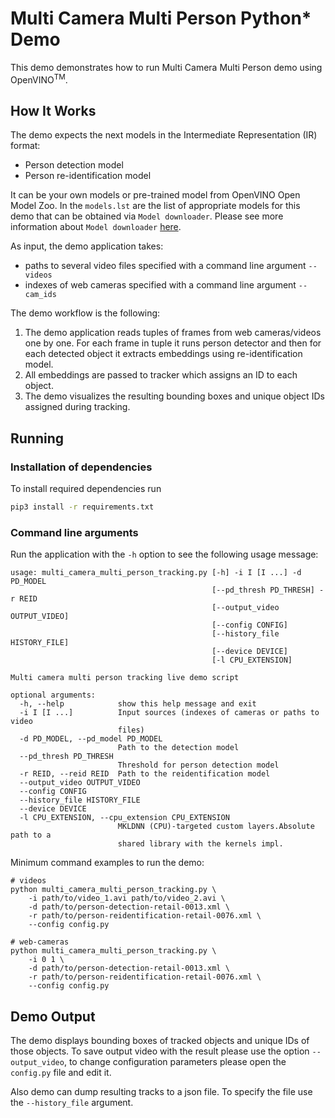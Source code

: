 # Multi Camera Multi Person Python* Demo

This demo demonstrates how to run Multi Camera Multi Person demo using OpenVINO<sup>TM</sup>.

## How It Works

The demo expects the next models in the Intermediate Representation (IR) format:

   * Person detection model
   * Person re-identification model

It can be your own models or pre-trained model from OpenVINO Open Model Zoo.
In the `models.lst` are the list of appropriate models for this demo
that can be obtained via `Model downloader`.
Please see more information about `Model downloader` [here](../../../tools/downloader/README.md).

As input, the demo application takes:
* paths to several video files specified with a command line argument `--videos`
* indexes of web cameras specified with a command line argument `--cam_ids`

The demo workflow is the following:

1. The demo application reads tuples of frames from web cameras/videos one by one. For each frame in tuple it runs person detector
and then for each detected object it extracts embeddings using re-identification model.
2. All embeddings are passed to tracker which assigns an ID to each object.
3. The demo visualizes the resulting bounding boxes and unique object IDs assigned during tracking.

## Running

### Installation of dependencies

To install required dependencies run

```bash
pip3 install -r requirements.txt
```

### Command line arguments

Run the application with the `-h` option to see the following usage message:

```
usage: multi_camera_multi_person_tracking.py [-h] -i I [I ...] -d PD_MODEL
                                             [--pd_thresh PD_THRESH] -r REID
                                             [--output_video OUTPUT_VIDEO]
                                             [--config CONFIG]
                                             [--history_file HISTORY_FILE]
                                             [--device DEVICE]
                                             [-l CPU_EXTENSION]

Multi camera multi person tracking live demo script

optional arguments:
  -h, --help            show this help message and exit
  -i I [I ...]          Input sources (indexes of cameras or paths to video
                        files)
  -d PD_MODEL, --pd_model PD_MODEL
                        Path to the detection model
  --pd_thresh PD_THRESH
                        Threshold for person detection model
  -r REID, --reid REID  Path to the reidentification model
  --output_video OUTPUT_VIDEO
  --config CONFIG
  --history_file HISTORY_FILE
  --device DEVICE
  -l CPU_EXTENSION, --cpu_extension CPU_EXTENSION
                        MKLDNN (CPU)-targeted custom layers.Absolute path to a
                        shared library with the kernels impl.
```
Minimum command examples to run the demo:

```
# videos
python multi_camera_multi_person_tracking.py \
    -i path/to/video_1.avi path/to/video_2.avi \
    -d path/to/person-detection-retail-0013.xml \
    -r path/to/person-reidentification-retail-0076.xml \
    --config config.py

# web-cameras
python multi_camera_multi_person_tracking.py \
    -i 0 1 \
    -d path/to/person-detection-retail-0013.xml \
    -r path/to/person-reidentification-retail-0076.xml \
    --config config.py
```

## Demo Output

The demo displays bounding boxes of tracked objects and unique IDs of those objects.
To save output video with the result please use the option  `--output_video`, to change configuration parameters please open the `config.py` file and edit it.

Also demo can dump resulting tracks to a json file. To specify the file use the `--history_file` argument.
